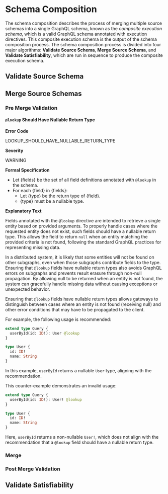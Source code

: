 # Schema Composition

The schema composition describes the process of merging multiple source schemas
into a single GraphQL schema, known as the _composite execution schema_, which
is a valid GraphQL schema annotated with execution directives. This composite
execution schema is the output of the schema composition process. The schema
composition process is divided into four major algorithms: **Validate Source
Schema**, **Merge Source Schema**, and **Validate Satisfiability**, which are
run in sequence to produce the composite execution schema.

## Validate Source Schema

## Merge Source Schemas

### Pre Merge Validation

#### `@lookup` Should Have Nullable Return Type

**Error Code**

LOOKUP_SHOULD_HAVE_NULLABLE_RETURN_TYPE

**Severity**

WARNING

**Formal Specification**

- Let {fields} be the set of all field definitions annotated with `@lookup` in the schema.
- For each {field} in {fields}:
  - Let {type} be the return type of {field}.
  - {type} must be a nullable type.

**Explanatory Text**

Fields annotated with the `@lookup` directive are intended to retrieve a single entity based on provided arguments. 
To properly handle cases where the requested entity does not exist, such fields should have a nullable return type. 
This allows the field to return `null` when an entity matching the provided criteria is not found, following the standard GraphQL practices for representing missing data.

In a distributed system, it is likely that some entities will not be found on other subgraphs, even when those subgraphs contribute fields to the type. 
Ensuring that `@lookup` fields have nullable return types also avoids GraphQL errors on subgraphs and prevents result erasure through non-null propagation. 
By allowing null to be returned when an entity is not found, the system can gracefully handle missing data without causing exceptions or unexpected behavior.

Ensuring that `@lookup` fields have nullable return types allows gateways to distinguish between cases where an entity is not found (receiving null) and other error conditions that may have to be propagated to the client.

For example, the following usage is recommended:

```graphql example
extend type Query {
  userById(id: ID!): User @lookup
}

type User {
  id: ID!
  name: String
}
```

In this example, `userById` returns a nullable `User` type, aligning with the recommendation.

This counter-example demonstrates an invalid usage:

```graphql counter-example
extend type Query {
  userById(id: ID!): User! @lookup
}

type User {
  id: ID!
  name: String
}
```

Here, `userById` returns a non-nullable `User!`, which does not align with the recommendation that a `@lookup` field should have a nullable return type.

### Merge

### Post Merge Validation

## Validate Satisfiability
